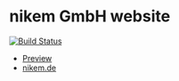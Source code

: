 # nikem GmbH website

[![Build Status](https://img.shields.io/travis/rasenderhase/nikem.de.svg)](https://travis-ci.org/rasenderhase/nikem.de)

* [Preview](https://rasenderhase.github.io/nikem.de/src/)
* [nikem.de](http://www.nikem.de)